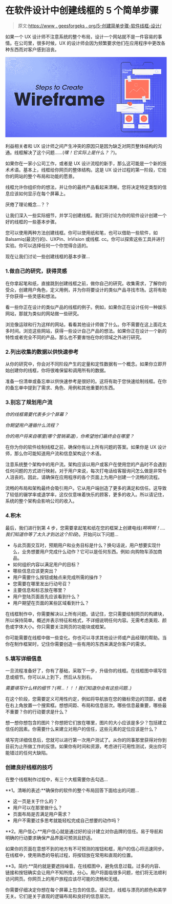 # 在软件设计中创建线框的 5 个简单步骤

> 原文:[https://www . geesforgeks . org/5-创建简单步骤-软件线框-设计/](https://www.geeksforgeeks.org/5-simple-steps-to-create-wireframe-in-software-design/)

如果一个 UX 设计师不注意系统的整个布局，设计一个网站就不是一件容易的事情。在公司里，很多时候，UX 的设计师会因为频繁要求他们在应用程序中更改各种东西而对客户感到沮丧。

![5-Simple-Steps-to-Create-Wireframe-in-Software-Design](img/bed4d2f3bd8f61dbec6dff5ba8f000fe.png)

利益相关者和 UX 设计师之间产生冲突的原因只是因为缺乏对网页整体结构的沟通。线框解决了这个问题……(*嘿！它实际上是什么？？*)。

如果你在一家小公司工作，或者是 UX 设计流程的新手，那么这可能是一个新的技术术语。基本上，线框给你网页的整体结构。这是 UX 设计过程的第一阶段，它给你的网站的整个布局和功能的愿景。

线框允许你组织你的想法，并让你的最终产品看起来清晰。您将决定特定类型的信息应该如何显示在每个屏幕上。

厌倦了理论概念…？？

让我们深入一些实际细节，并学习创建线框。我们将讨论为你的软件设计创建一个好的线框的一些基本步骤。

您可以使用两种方法创建线框。你可以使用纸和笔，也可以借助一些软件，如 Balsamiq(最流行的)、UXPin、InVision 或线框. cc。你可以探索这些工具并进行实验。你可以选择任何一个你觉得合适的。

现在让我们讨论一些创建线框的基本步骤…

### 1.做自己的研究，获得灵感

在你拿起笔和纸，直接跳到创建线框之前，做你自己的研究。收集需求，了解你的受众，创建用户角色，定义用例，并为你将要设计的类似产品寻找市场。这将有助于你获得一些灵感和想法。

看一些你正在设计的类似产品的线框的例子。例如，如果你正在设计任何一种娱乐网站，那就为类似的网站做一些研究。

浏览像运球和行为这样的网站，看看其他设计师做了什么。你不需要在这上面花太多时间。浏览这些网站，获得一些设计自己产品的想法。如果你正在设计一个新的特性或者完全不同的产品，那么也不要害怕在你的领域之外进行研究。

### 2.列出收集的数据以供快速参考

从你的研究中，你会对不同阶段产生的定量和定性数据有一个概念。如果你立即开始创建你的线框，你将很难保留和调用所有的数据。

准备一份清单或备忘单以供快速参考是很好的。这将有助于您快速绘制线框。在你的备忘单中提到了需求、角色、用例和其他重要的东西。

### 3.别忘了规划用户流

*你的线框需要代表多少个屏幕？*

*你期望用户遵循什么流程？*

*你的用户将来自哪里(哪个营销渠道)，你希望他们最终会在哪里？*

在你为你的软件绘制线框之前，确保你有以上所有问题的答案。如果你是 UX 设计师，那么你可能知道用户流和信息架构这个术语。

注意系统整个架构中的用户流。架构应该以用户或客户在使用您的产品时不会遇到任何问题的方式进行映射。对于用户来说，每次打电话给客服询问怎么做是非常令人沮丧的。因此，请确保在应用程序的各个页面上为用户创建一个流畅的流程。

流畅的布局和架构最终会吸引用户。它从用户端创造了更多的满足和信任。这导致了较低的辍学率或退学率，这仅仅意味着快乐的顾客，更多的收入。所以请记住，系统的整个架构会影响公司的收入。

### 4.积木

最后，我们进行到第 4 步，您需要拿起笔和纸在您的框架上创建电线(*啊啊啊！….我们知道你等了太久才到达这个阶段*)。开始问以下问题…

*   与此页面交互时，预期用户和业务目标是什么？换句话说，用户想要实现什么，业务想要用户完成什么动作？它可以是任何东西。例如:向购物车添加商品。
*   如何组织内容以满足用户的目标？
*   哪些信息应该更突出？
*   用户需要什么按钮或触点来完成所需的操作？
*   您需要在哪里发出行动号召？
*   主要信息和标志放在哪里？
*   用户登陆页面首先应该看到什么？
*   用户期望在页面的某些区域看到什么？

在线框制作中，你需要解决以上所有问题。请记住，您只需要绘制网页的构建块，所以保持简单。概述并表示特征和格式，不详细说明任何内容。无需考虑美观、颜色或字体大小。你只需要关注网页的功能块或框架。

你可能需要在线框中做一些变化。你也可以寻求其他设计师或产品经理的帮助。当你在制作框架时，记住你需要创造一些有用的东西来满足你客户的需求。

### 5.填写详细信息

一旦流程准备好了，你有了基础，采取下一步，升级你的线框。在线框图中填写信息或细节。你可以从上到下，然后从左到右。

*需要填写什么样的细节？(啊…！！！我们知道你会有这些问题..)*

在这个阶段，您需要定义可用性约定，例如将导航放在您的徽标旁边的顶部，或者在右上角放置一个搜索框。想想间距、布局和信息层次。哪些信息最重要，哪些最不重要？你的行动要求是什么？

想一想你想包含的图片？你想把它们放在哪里，图片的大小应该是多少？包括建立信任的因素。你需要什么来建立对用户的信任，这些元素的定位应该是什么？

填写完详细信息后，您就可以进行第一次用户测试了。从你的同事那里获得对你到目前为止所做工作的反馈。如果你有时间和资源，考虑进行可用性测试，突出你可能错过的任何大缺陷。

### **创建良好线框的技巧**

在整个线框制作过程中，有三个大框需要你去勾选…

**1。清晰的表述:**确保你的软件的整个布局回答下面给出的问题…

*   这一页是关于什么的？
*   用户可以在那里做什么？
*   页面布局是否满足用户需求？
*   用户不需要过多思考就能轻松完成自己想要的动作吗？

**2。用户信心:**用户信心就是通过好的设计建立对你品牌的信任。易于导航和明确的行动要求确保产品界面可预测且舒适。

如果你的页面在意想不到的地方有不可预测的按钮和框，用户的信心将迅速同步。在线框中，使用熟悉的导航过程，将按钮放在常用和直观的位置。

**3。简约:**简约就是要遮挡噪音。在线框图中，避免信息过载。过多的内容、链接和按钮确实会让用户不知所措，分心。用户将面临很多问题，他们将无法顺利访问网页。你网页上的用户旅程应该尽可能的流畅和无缝。

你需要仔细决定你想在每个屏幕上包含的信息。请记住，线框与漂亮的颜色和美学无关。它们是关于直观的逻辑布局和良好的信息层次。